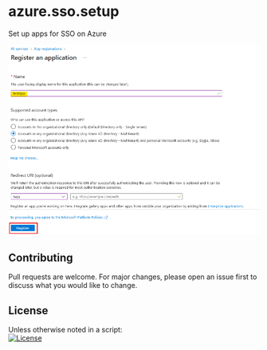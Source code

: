 # azure.sso.setup
Set up apps for SSO on Azure

![](files/AzRegister.png?preventCache=1551478986083)

## Contributing
Pull requests are welcome. For major changes, please open an issue first to discuss what you would like to change.

## License
Unless otherwise noted in a script:<br/>
[![License](https://img.shields.io/badge/License-Apache_2.0-blue.svg)](https://www.apache.org/licenses/LICENSE-2.0)
